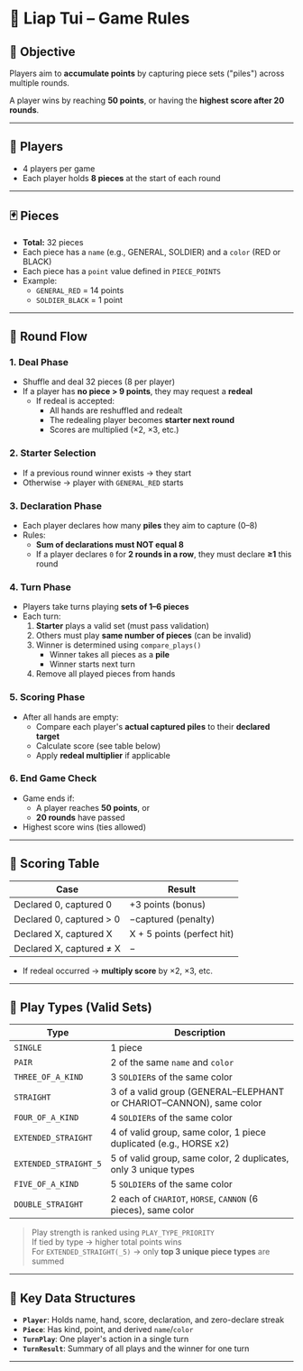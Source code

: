 # 🧠 Liap Tui – Game Rules

## 🎯 Objective

Players aim to **accumulate points** by capturing piece sets ("piles") across multiple rounds.

A player wins by reaching **50 points**, or having the **highest score after 20 rounds**.

---

## 👥 Players

- 4 players per game
- Each player holds **8 pieces** at the start of each round

---

## 🃏 Pieces

- **Total:** 32 pieces
- Each piece has a `name` (e.g., GENERAL, SOLDIER) and a `color` (RED or BLACK)
- Each piece has a `point` value defined in `PIECE_POINTS`
- Example:
    - `GENERAL_RED` = 14 points
    - `SOLDIER_BLACK` = 1 point

---

## 🔄 Round Flow

### 1. Deal Phase

- Shuffle and deal 32 pieces (8 per player)
- If a player has **no piece > 9 points**, they may request a **redeal**
    - If redeal is accepted:
        - All hands are reshuffled and redealt
        - The redealing player becomes **starter next round**
        - Scores are multiplied (×2, ×3, etc.)

### 2. Starter Selection

- If a previous round winner exists → they start
- Otherwise → player with `GENERAL_RED` starts

### 3. Declaration Phase

- Each player declares how many **piles** they aim to capture (0–8)
- Rules:
    - **Sum of declarations must NOT equal 8**
    - If a player declares `0` for **2 rounds in a row**, they must declare **≥1** this round

### 4. Turn Phase

- Players take turns playing **sets of 1–6 pieces**
- Each turn:
    1. **Starter** plays a valid set (must pass validation)
    2. Others must play **same number of pieces** (can be invalid)
    3. Winner is determined using `compare_plays()`
        - Winner takes all pieces as a **pile**
        - Winner starts next turn
    4. Remove all played pieces from hands

### 5. Scoring Phase

- After all hands are empty:
    - Compare each player's **actual captured piles** to their **declared target**
    - Calculate score (see table below)
    - Apply **redeal multiplier** if applicable

### 6. End Game Check

- Game ends if:
    - A player reaches **50 points**, or
    - **20 rounds** have passed
- Highest score wins (ties allowed)

---

## 🧮 Scoring Table

| Case | Result |
| --- | --- |
| Declared 0, captured 0 | +3 points (bonus) |
| Declared 0, captured > 0 | −captured (penalty) |
| Declared X, captured X | X + 5 points (perfect hit) |
| Declared X, captured ≠ X | − |
- If redeal occurred → **multiply score** by ×2, ×3, etc.

---

## 🧠 Play Types (Valid Sets)

| Type | Description |
| --- | --- |
| `SINGLE` | 1 piece |
| `PAIR` | 2 of the same `name` and `color` |
| `THREE_OF_A_KIND` | 3 `SOLDIER`s of the same color |
| `STRAIGHT` | 3 of a valid group (GENERAL–ELEPHANT or CHARIOT–CANNON), same color |
| `FOUR_OF_A_KIND` | 4 `SOLDIER`s of the same color |
| `EXTENDED_STRAIGHT` | 4 of valid group, same color, 1 piece duplicated (e.g., HORSE x2) |
| `EXTENDED_STRAIGHT_5` | 5 of valid group, same color, 2 duplicates, only 3 unique types |
| `FIVE_OF_A_KIND` | 5 `SOLDIER`s of the same color |
| `DOUBLE_STRAIGHT` | 2 each of `CHARIOT`, `HORSE`, `CANNON` (6 pieces), same color |

> Play strength is ranked using `PLAY_TYPE_PRIORITY`  
> If tied by type → higher total points wins  
> For `EXTENDED_STRAIGHT(_5)` → only **top 3 unique piece types** are summed

---

## 🧠 Key Data Structures

- **`Player`**: Holds name, hand, score, declaration, and zero-declare streak
- **`Piece`**: Has kind, point, and derived `name`/`color`
- **`TurnPlay`**: One player's action in a single turn
- **`TurnResult`**: Summary of all plays and the winner for one turn

---
